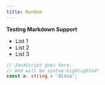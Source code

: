 ```yaml
---
title: Random
---
```


**Testing Markdown Support**

- List 1
- List 2
- List 3

```typescript
// JavaScript goes here,
// And will be syntax-highlighted!
const a: string = 'disco';
```
